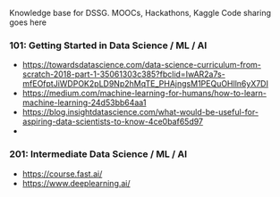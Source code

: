 Knowledge base for DSSG. MOOCs, Hackathons, Kaggle Code sharing goes here

### 101: Getting Started in Data Science / ML / AI 
- https://towardsdatascience.com/data-science-curriculum-from-scratch-2018-part-1-35061303c385?fbclid=IwAR2a7s-mfEOfptJiWDPOK2pLD9Np2hMqTE_PHAjngsM1PEQuOHlln6yX7DI
- https://medium.com/machine-learning-for-humans/how-to-learn-machine-learning-24d53bb64aa1
- https://blog.insightdatascience.com/what-would-be-useful-for-aspiring-data-scientists-to-know-4ce0baf65d97
- 

### 201: Intermediate Data Science / ML / AI 
- https://course.fast.ai/
- https://www.deeplearning.ai/
